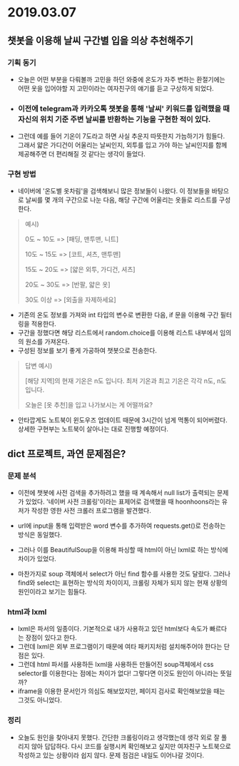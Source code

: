 # 2019.03.07



## 챗봇을 이용해 날씨 구간별 입을 의상 추천해주기



### 기획 동기

- 오늘은 어떤 부분을 다뤄볼까 고민을 하던 와중에 온도가 자주 변하는 환절기에는 어떤 옷을 입어야할 지 고민이라는 여자친구의 얘기를 듣고 구상하게 되었다.
- ### 이전에 telegram과 카카오톡 챗봇을 통해 '날씨' 키워드를 입력했을 때 자신의 위치 기준 주변 날씨를 반환하는 기능을 구현한 적이 있다.
- 그런데 예를 들어 기온이 7도라고 하면 사실 추운지 따뜻한지 가늠하기가 힘들다. 그래서 얇은 가디건이 어울리는 날씨인지, 외투를 입고 가야 하는 날씨인지를 함께 제공해주면 더 편리해질 것 같다는 생각이 들었다.



### 구현 방법

- 네이버에 '온도별 옷차림'을 검색해보니 많은 정보들이 나왔다. 이 정보들을 바탕으로 날씨를 몇 개의 구간으로 나눈 다음, 해당 구간에 어울리는 옷들로 리스트를 구성한다.

> 예시)
>
> 0도 ~ 10도 => [패딩, 맨투맨, 니트]
>
> 10도 ~ 15도 => [코트, 셔츠, 맨투맨]
>
> 15도 ~ 20도 => [얇은 외투, 가디건, 셔츠]
>
> 20도 ~ 30도 => [반팔, 얇은 옷]
>
> 30도 이상 => [외출을 자제하세요]

- 기존의 온도 정보를 가져와 int 타입의 변수로 변환한 다음, if 문을 이용해 구간 필터링을 적용한다.
- 구간을 정했다면 해당 리스트에서 random.choice를 이용해 리스트 내부에서 임의의 원소를 가져온다.
- 구성된 정보를 보기 좋게 가공하여 챗봇으로 전송한다.

> 답변 예시)
>
> [해당 지역]의 현재 기온은 n도 입니다. 최저 기온과 최고 기온은 각각 n도, n도 입니다.
>
> 오늘은 [옷 추천]을 입고 나가보시는 게 어떨까요?

- 안타깝게도 노트북이 윈도우즈 업데이트 때문에 3시간이 넘게 먹통이 되어버렸다. 상세한 구현부는 노트북이 살아나는 대로 진행할 예정이다.



## dict 프로젝트, 과연 문제점은?



### 문제 분석

- 이전에 챗봇에 사전 검색을 추가하려고 했을 때 계속해서 null list가 출력되는 문제가 있었다. '네이버 사전 크롤링'이라는 표제어로 검색했을 때 hoonhoons라는 유저가 작성한 영한 사전 크롤러 프로그램을 발견했다.

- url에 input을 통해 입력받은 word 변수를 추가하여 requests.get()로 전송하는 방식은 동일했다.

- 그러나 이를 BeautifulSoup을 이용해 파싱할 때 html이 아닌 lxml로 하는 방식에 차이가 있었다.

- 마찬가지로 soup 객체에서 select가 아닌 find 함수를 사용한 것도 달랐다. 그러나 find와 select는 표현하는 방식의 차이이지, 크롤링 자체가 되지 않는 현재 상황의 원인이라고 보기는 힘들다.

### html과 lxml

- lxml은 파서의 일종이다. 기본적으로 내가 사용하고 있던 html보다 속도가 빠르다는 장점이 있다고 한다.
- 그런데 lxml은 외부 프로그램이기 때문에 여타 패키지처럼 설치해주어야 한다는 단점은 있다.
- 그런데 html 파서를 사용하든 lxml을 사용하든 만들어진 soup객체에서 css selector를 이용한다는 점에는 차이가 없다! 그렇다면 이것도 원인이 아니라는 뜻일까?
- iframe을 이용한 문서인가 의심도 해보았지만, 페이지 검사로 확인해보았을 때는 그것도 아니었다.

### 정리

- 오늘도 원인을 찾아내지 못했다. 간단한 크롤링이라고 생각했는데 생각 외로 잘 풀리지 않아 답답하다. 다시 코드를 실행시켜 확인해보고 싶지만 여자친구 노트북으로 작성하고 있는 상황이라 쉽지 않다. 문제 점검은 내일도 이어나갈 것이다.

  